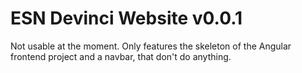 # ESN Devinci Website v0.0.1

Not usable at the moment. Only features the skeleton of the Angular frontend project and a navbar, that don't do anything.